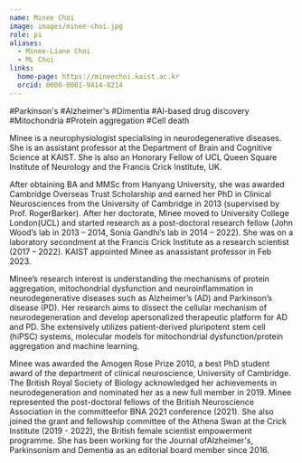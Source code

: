 ```yaml
---
name: Minee Choi
image: images/minee-choi.jpg
role: pi
aliases:
  - Minee-Liane Choi
  - ML Choi
links:
  home-page: https://mineechoi.kaist.ac.kr
  orcid: 0000-0001-9414-8214
---
```


#Parkinson's #Alzheimer's #Dimentia #AI-based drug discovery #Mitochondria #Protein aggregation #Cell death

Minee is a neurophysiologist specialising in neurodegenerative diseases. She is an assistant professor at the Department of Brain and Cognitive Science at KAIST. She is also an Honorary Fellow of UCL Queen Square Institute of Neurology and the Francis Crick Institute, UK.

After obtaining BA and MMSc from Hanyang University, she was awarded Cambridge Overseas Trust Scholarship and earned her PhD in Clinical Neurosciences from the University of Cambridge in 2013 (supervised by Prof. RogerBarker). After her doctorate, Minee moved to University College London(UCL) and started research as a post-doctoral research fellow (John Wood’s lab in 2013 – 2014, Sonia Gandhi’s lab in 2014 – 2022). She was on a laboratory secondment at the Francis Crick Institute as a research scientist (2017 – 2022). KAIST appointed Minee as anassistant professor in Feb 2023.

Minee’s research interest is understanding the mechanisms of protein aggregation, mitochondrial dysfunction and neuroinflammation in neurodegenerative diseases such as Alzheimer’s (AD) and Parkinson’s disease (PD). Her research aims to dissect the cellular mechanism of neurodegeneration and develop apersonalized therapeutic platform for AD and PD. She extensively utilizes patient-derived pluripotent stem cell (hiPSC) systems, molecular models for mitochondrial dysfunction/protein aggregation and machine learning.

Minee was awarded the Amogen Rose Prize 2010, a best PhD student award of the department of clinical neuroscience, University of Cambridge. The British Royal Society of Biology acknowledged her achievements in neurodegeneration and nominated her as a new full member in 2019. Minee represented the post-doctoral fellows of the British Neuroscience Association in the committeefor BNA 2021 conference (2021). She also joined the grant and fellowship committee of the Athena Swan at the Crick Institute (2019 - 2022), the British female scientist empowerment programme. She has been working for the Journal ofAlzheimer's, Parkinsonism and Dementia as an editorial board member since 2016.
